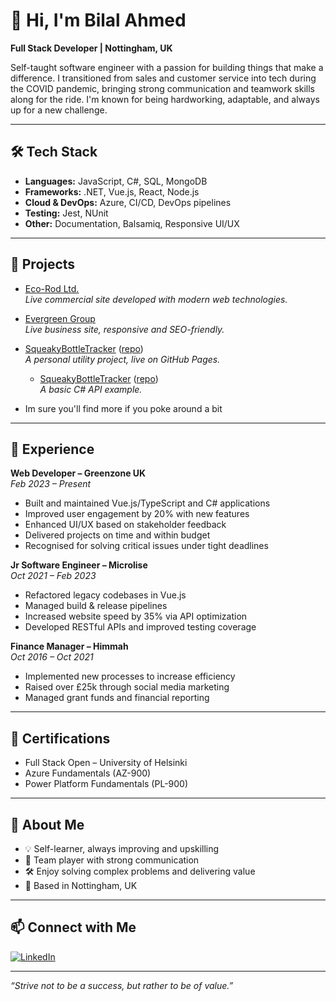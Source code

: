# 👋 Hi, I'm Bilal Ahmed

**Full Stack Developer | Nottingham, UK**

Self-taught software engineer with a passion for building things that make a difference. I transitioned from sales and customer service into tech during the COVID pandemic, bringing strong communication and teamwork skills along for the ride. I'm known for being hardworking, adaptable, and always up for a new challenge.

---

## 🛠️ Tech Stack

- **Languages:** JavaScript, C#, SQL, MongoDB
- **Frameworks:** .NET, Vue.js, React, Node.js
- **Cloud & DevOps:** Azure, CI/CD, DevOps pipelines
- **Testing:** Jest, NUnit
- **Other:** Documentation, Balsamiq, Responsive UI/UX

---

## 🚀 Projects

- [Eco-Rod Ltd.](https://www.eco-rodltd.com/)  
  _Live commercial site developed with modern web technologies._

- [Evergreen Group](https://evergreengroup.uk/)  
  _Live business site, responsive and SEO-friendly._

- [SqueakyBottleTracker](https://bilal-nadeem-ahmed.github.io/SqueakyBottleTracker/) ([repo](https://github.com/Bilal-Nadeem-Ahmed/SqueakyBottleTracker))  
  _A personal utility project, live on GitHub Pages._

  - [SqueakyBottleTracker](https://github.com/Bilal-Nadeem-Ahmed/BasicCSharpApiExample) ([repo](https://github.com/Bilal-Nadeem-Ahmed/BasicCSharpApiExample))  
  _A basic C# API example._

- Im sure you'll find more if you poke around a bit 

---

## 💼 Experience

**Web Developer – Greenzone UK**  
_Feb 2023 – Present_  
- Built and maintained Vue.js/TypeScript and C# applications
- Improved user engagement by 20% with new features
- Enhanced UI/UX based on stakeholder feedback
- Delivered projects on time and within budget
- Recognised for solving critical issues under tight deadlines

**Jr Software Engineer – Microlise**  
_Oct 2021 – Feb 2023_  
- Refactored legacy codebases in Vue.js
- Managed build & release pipelines
- Increased website speed by 35% via API optimization
- Developed RESTful APIs and improved testing coverage

**Finance Manager – Himmah**  
_Oct 2016 – Oct 2021_  
- Implemented new processes to increase efficiency
- Raised over £25k through social media marketing
- Managed grant funds and financial reporting

---

## 📜 Certifications

- Full Stack Open – University of Helsinki
- Azure Fundamentals (AZ-900)
- Power Platform Fundamentals (PL-900)

---

## 🌱 About Me

- 💡 Self-learner, always improving and upskilling
- 🤝 Team player with strong communication
- 🛠️ Enjoy solving complex problems and delivering value
- 📍 Based in Nottingham, UK

---

## 📫 Connect with Me

[![LinkedIn](https://img.shields.io/badge/LinkedIn-Connect-blue?logo=linkedin)](https://www.linkedin.com/in/bilal-nadeem-ahmed-9bb2bb1b8/)

---

_“Strive not to be a success, but rather to be of value.”_
